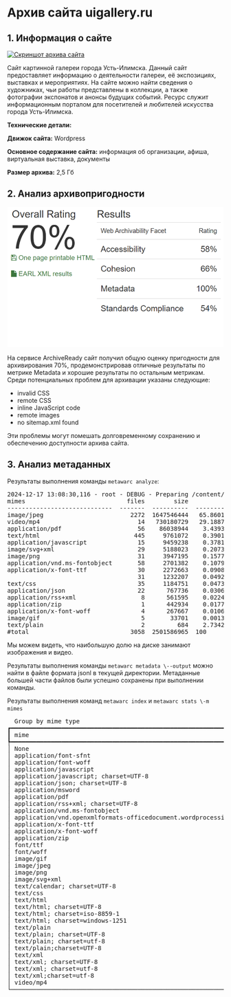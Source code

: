 # Архив сайта uigallery.ru 

## **1\. Информация о сайте**

[![Скриншот архива сайта](replay_web.png)](replay_web.png)

Сайт картинной галереи города Усть-Илимска. Данный сайт предоставляет информацию о деятельности галереи, её экспозициях, выставках и мероприятиях. На сайте можно найти сведения о художниках, чьи работы представлены в коллекции, а также фотографии экспонатов и анонсы будущих событий. Ресурс служит информационным порталом для посетителей и любителей искусства города Усть-Илимска.

**Технические детали:**

**Движок сайта:** Wordpress 

**Основное содержание сайта:** информация об организации, афиша, виртуальная выставка, документы

**Размер архива:** 2,5 Гб

## **2\. Анализ архивопригодности**

[![Результаты проверки](archive_ready.png)](archive_ready.png)

На сервисе ArchiveReady сайт получил общую оценку пригодности для архивирования 70%, продемонстрировав отличные результаты по метрике Metadata и хорошие результаты по остальным метрикам. Среди потенциальных проблем для архивации указаны следующие:

* invalid CSS
* remote CSS 
* inline JavaScript code 
* remote images
* no sitemap.xml found

Эти проблемы могут помешать долговременному сохранению и обеспечению доступности архива сайта.

## **3\. Анализ метаданных**

Результаты выполнения команды ```metawarc analyze```:

<pre>
2024-12-17 13:08:30,116 - root - DEBUG - Preparing /content/drive/MyDrive/ui_gallery.warc
mimes                            files        size          share
-----------------------------  -------  ----------  -------------
image/jpeg                        2272  1647546444   65.8601
video/mp4                           14   730180729   29.1887
application/pdf                     56    86038944    3.43937
text/html                          445     9761072    0.390195
application/javascript              15     9459238    0.378129
image/svg+xml                       29     5188023    0.207389
image/png                           31     3947195    0.157788
application/vnd.ms-fontobject       58     2701382    0.107987
application/x-font-ttf              30     2272663    0.0908489
                                    31     1232207    0.049257
text/css                            35     1184751    0.04736
application/json                    22      767736    0.03069
application/rss+xml                  8      561595    0.0224495
application/zip                      1      442934    0.0177061
application/x-font-woff              4      267667    0.0106999
image/gif                            5       33701    0.00134718
text/plain                           2         684    2.73426e-05
#total                            3058  2501586965  100
</pre>

Мы можем видеть, что наибольшую долю на диске занимают изображения и видео.

Результаты выполнения команды ```metawarc metadata \--output``` можно найти в файле формата jsonl в текущей директории. Метаданные большей части файлов были успешно сохранены при выполнении команды.

Результаты выполнения команд ```metawarc index``` и ```metawarc stats \-m mimes```

<pre>
  Group by mime type                                       
┏━━━━━━━━━━━━━━━━━━━━━━━━━━━━━━━━━━━━━━━━━━━━━━━━━━━━━━━━━━━━━━━━━━━━━━━━━┳━━━━━━━━━━━━┳━━━━━━━┓
┃ mime                                                                    ┃ size       ┃ count ┃
┡━━━━━━━━━━━━━━━━━━━━━━━━━━━━━━━━━━━━━━━━━━━━━━━━━━━━━━━━━━━━━━━━━━━━━━━━━╇━━━━━━━━━━━━╇━━━━━━━┩
│ None                                                                    │ 1614783    │   36  │
│ application/font-sfnt                                                   │ 975958     │    7  │
│ application/font-woff                                                   │ 122043     │    2  │
│ application/javascript                                                  │ 13620200   │   78  │
│ application/javascript; charset=UTF-8                                   │ 458748     │   11  │
│ application/json; charset=UTF-8                                         │ 2986527    │   49  │
│ application/msword                                                      │ 308176     │    8  │
│ application/pdf                                                         │ 247592955  │   98  │
│ application/rss+xml; charset=UTF-8                                      │ 625364     │   19  │
│ application/vnd.ms-fontobject                                           │ 3291207    │   66  │
│ application/vnd.openxmlformats-officedocument.wordprocessingml.document │ 317547     │   17  │
│ application/x-font-ttf                                                  │ 2272663    │   30  │
│ application/x-font-woff                                                 │ 267667     │    4  │
│ application/zip                                                         │ 442934     │    1  │
│ font/ttf                                                                │ 156204     │    2  │
│ font/woff                                                               │ 98467      │    2  │
│ image/gif                                                               │ 222817     │   74  │
│ image/jpeg                                                              │ 1732215161 │ 3114  │
│ image/png                                                               │ 10448906   │  120  │
│ image/svg+xml                                                           │ 6097110    │   62  │
│ text/calendar; charset=UTF-8                                            │ 39520      │    3  │
│ text/css                                                                │ 2871071    │   91  │
│ text/html                                                               │ 50025      │  111  │
│ text/html; charset=UTF-8                                                │ 39059993   │  538  │
│ text/html; charset=iso-8859-1                                           │ 3519       │    8  │
│ text/html; charset=windows-1251                                         │ 323050     │  325  │
│ text/plain                                                              │ 578        │    1  │
│ text/plain; charset=UTF-8                                               │ 1957       │    2  │
│ text/plain; charset=utf-8                                               │ 1152       │    3  │
│ text/plain;charset=UTF-8                                                │ 259        │    1  │
│ text/xml                                                                │ 1288       │    1  │
│ text/xml; charset=UTF-8                                                 │ 45086      │   13  │
│ text/xml; charset=utf-8                                                 │ 33318      │    1  │
│ text/xml;charset=utf-8                                                  │ 14092154   │    1  │
│ video/mp4                                                               │ 1026529269 │   21  │
└─────────────────────────────────────────────────────────────────────────┴────────────┴───────┘

</pre>
